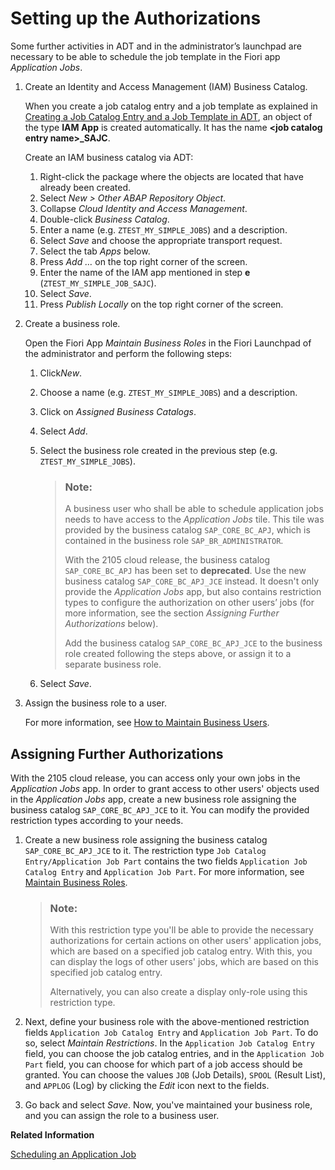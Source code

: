 <!-- loiobb559a5a4b654996a167d72273f28542 -->

# Setting up the Authorizations

Some further activities in ADT and in the administrator’s launchpad are necessary to be able to schedule the job template in the Fiori app *Application Jobs*.



1.  Create an Identity and Access Management \(IAM\) Business Catalog.

    When you create a job catalog entry and a job template as explained in [Creating a Job Catalog Entry and a Job Template in ADT](Creating_a_Job_Catalog_Entry_and_a_Job_Template_in_ADT_949ba00.md), an object of the type **IAM App** is created automatically. It has the name **<job catalog entry name\>\_SAJC**.

    Create an IAM business catalog via ADT:

    1.  Right-click the package where the objects are located that have already been created.
    2.  Select *New \> Other ABAP Repository Object*.
    3.  Collapse *Cloud Identity and Access Management*.
    4.  Double-click *Business Catalog*.
    5.  Enter a name \(e.g. `ZTEST_MY_SIMPLE_JOBS`\) and a description.
    6.  Select *Save* and choose the appropriate transport request.
    7.  Select the tab *Apps* below.
    8.  Press *Add …* on the top right corner of the screen.
    9.  Enter the name of the IAM app mentioned in step **e** \(`ZTEST_MY_SIMPLE_JOB_SAJC`\).
    10. Select *Save*.
    11. Press *Publish Locally* on the top right corner of the screen.

2.  Create a business role.

    Open the Fiori App *Maintain Business Roles* in the Fiori Launchpad of the administrator and perform the following steps:

    1.  Click*New*.
    2.  Choose a name \(e.g. `ZTEST_MY_SIMPLE_JOBS`\) and a description.
    3.  Click on *Assigned Business Catalogs*.
    4.  Select *Add*.
    5.  Select the business role created in the previous step \(e.g. `ZTEST_MY_SIMPLE_JOBS`\).

        > ### Note:  
        > A business user who shall be able to schedule application jobs needs to have access to the *Application Jobs* tile. This tile was provided by the business catalog `SAP_CORE_BC_APJ`, which is contained in the business role `SAP_BR_ADMINISTRATOR`.
        > 
        > With the 2105 cloud release, the business catalog `SAP_CORE_BC_APJ` has been set to **deprecated**. Use the new business catalog `SAP_CORE_BC_APJ_JCE` instead. It doesn't only provide the *Application Jobs* app, but also contains restriction types to configure the authorization on other users’ jobs \(for more information, see the section *Assigning Further Authorizations* below\).
        > 
        > Add the business catalog `SAP_CORE_BC_APJ_JCE` to the business role created following the steps above, or assign it to a separate business role.

    6.  Select *Save*.

3.  Assign the business role to a user.

    For more information, see [How to Maintain Business Users](../50-administration-and-ops/How_to_Maintain_Business_Users_db1d0b4.md).




<a name="loiobb559a5a4b654996a167d72273f28542__section_zrj_2wb_s4b"/>

## Assigning Further Authorizations

With the 2105 cloud release, you can access only your own jobs in the *Application Jobs* app. In order to grant access to other users' objects used in the *Application Jobs* app, create a new business role assigning the business catalog `SAP_CORE_BC_APJ_JCE` to it. You can modify the provided restriction types according to your needs.

1.  Create a new business role assigning the business catalog `SAP_CORE_BC_APJ_JCE` to it. The restriction type `Job Catalog Entry/Application Job Part` contains the two fields `Application Job Catalog Entry` and `Application Job Part`. For more information, see [Maintain Business Roles](../50-administration-and-ops/Maintain_Business_Roles_8980ad0.md).

    > ### Note:  
    > With this restriction type you'll be able to provide the necessary authorizations for certain actions on other users' application jobs, which are based on a specified job catalog entry. With this, you can display the logs of other users' jobs, which are based on this specified job catalog entry.
    > 
    > Alternatively, you can also create a display only-role using this restriction type.

2.  Next, define your business role with the above-mentioned restriction fields `Application Job Catalog Entry` and `Application Job Part`. To do so, select *Maintain Restrictions*. In the `Application Job Catalog Entry` field, you can choose the job catalog entries, and in the `Application Job Part` field, you can choose for which part of a job access should be granted. You can choose the values `JOB` \(Job Details\), `SPOOL` \(Result List\), and `APPLOG` \(Log\) by clicking the *Edit* icon next to the fields.

3.  Go back and select *Save*. Now, you've maintained your business role, and you can assign the role to a business user.


**Related Information**  


[Scheduling an Application Job](../50-administration-and-ops/Scheduling_an_Application_Job_147d689.md "Find out how to schedule an Application Job.")

